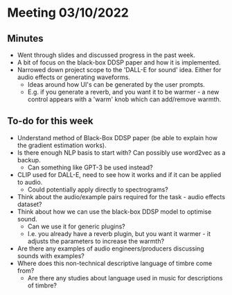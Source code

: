 # Meeting 03/10/2022

## Minutes
- Went through slides and discussed progress in the past week.
- A bit of focus on the black-box DDSP paper and how it is implemented.
- Narrowed down project scope to the 'DALL-E for sound' idea. Either for audio effects or generating waveforms.
  - Ideas around how UI's can be generated by the user prompts.
  - E.g. if you generate a reverb, and you want it to be warmer - a new control appears with a 'warm' knob which can add/remove warmth.

## To-do for this week 
- Understand method of Black-Box DDSP paper (be able to explain how the gradient estimation works).
- Is there enough NLP basis to start with? Can possibly use word2vec as a backup.
  - Can something like GPT-3 be used instead?  
- CLIP used for DALL-E, need to see how it works and if it can be applied to audio.
  - Could potentially apply directly to spectrograms?
- Think about the audio/example pairs required for the task - audio effects dataset?
- Think about how we can use the black-box DDSP model to optimise sound.
  - Can we use it for generic plugins? 
  - I.e. you already have a reverb plugin, but you want it warmer - it adjusts the parameters to increase the warmth?
- Are there any examples of audio engineers/producers discussing sounds with examples?
- Where does this non-technical descriptive language of timbre come from? 
  - Are there any studies about language used in music for descriptions of timbre? 